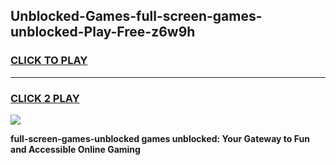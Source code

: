 
## Unblocked-Games-full-screen-games-unblocked-Play-Free-z6w9h
<h3>
<a href="https://premium76.site?title=full-screen-games-unblocked&ref=09A">CLICK TO PLAY</a></h3>
<hr>

<h3>
<a href="https://premium76.site?title=full-screen-games-unblocked&ref=09A">CLICK 2 PLAY</a>
  
</h3>

<a href="https://premium76.site?title=full-screen-games-unblocked&ref=09A"><img src="https://clearcache.store/games.png"></a>


**full-screen-games-unblocked games unblocked: Your Gateway to Fun and Accessible Online Gaming**
